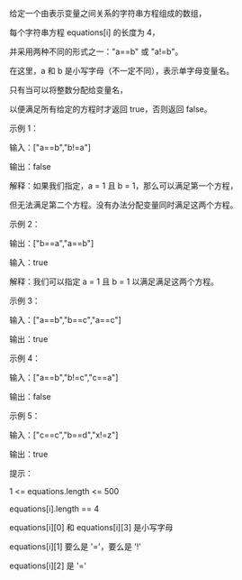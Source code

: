 给定一个由表示变量之间关系的字符串方程组成的数组，

每个字符串方程 equations[i] 的长度为 4，

并采用两种不同的形式之一："a==b" 或 "a!=b"。

在这里，a 和 b 是小写字母（不一定不同），表示单字母变量名。

只有当可以将整数分配给变量名，

以便满足所有给定的方程时才返回 true，否则返回 false。 

 

示例 1：

输入：["a==b","b!=a"]

输出：false

解释：如果我们指定，a = 1 且 b = 1，那么可以满足第一个方程，

但无法满足第二个方程。没有办法分配变量同时满足这两个方程。

示例 2：

输出：["b==a","a==b"]

输入：true

解释：我们可以指定 a = 1 且 b = 1 以满足满足这两个方程。

示例 3：

输入：["a==b","b==c","a==c"]

输出：true

示例 4：

输入：["a==b","b!=c","c==a"]

输出：false

示例 5：

输入：["c==c","b==d","x!=z"]

输出：true
 

提示：

1 <= equations.length <= 500

equations[i].length == 4

equations[i][0] 和 equations[i][3] 是小写字母

equations[i][1] 要么是 '='，要么是 '!'

equations[i][2] 是 '='